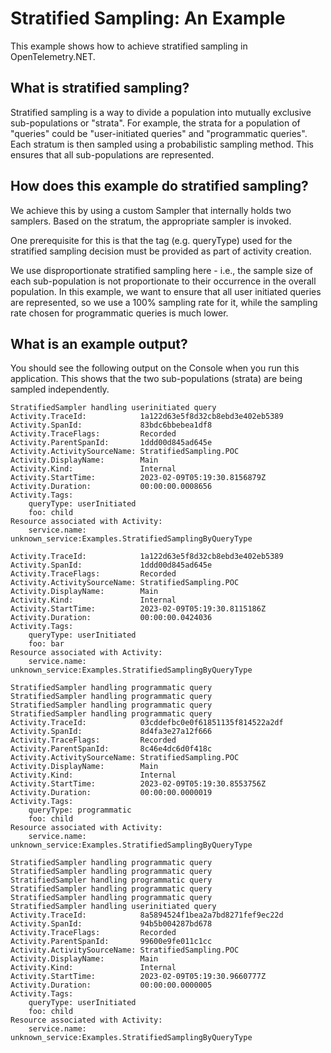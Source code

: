 # Stratified Sampling: An Example

This example shows how to achieve stratified sampling in OpenTelemetry.NET.

## What is stratified sampling?

Stratified sampling is a way to divide a population into mutually exclusive
sub-populations or "strata". For example, the strata for a population of
"queries" could be "user-initiated queries" and "programmatic queries". Each
stratum is then sampled using a probabilistic sampling method. This ensures
that all sub-populations are represented.

## How does this example do stratified sampling?

We achieve this by using a custom Sampler that internally holds two samplers.
Based on the stratum, the appropriate sampler is invoked.

One prerequisite for this is that the tag (e.g. queryType) used for the
stratified sampling decision must be provided as part of activity creation.

We use disproportionate stratified sampling here - i.e., the sample size of
each sub-population is not proportionate to their occurrence in the overall
population. In this example, we want to ensure that all user initiated queries
are represented, so we use a 100% sampling rate for it, while the sampling
rate chosen for programmatic queries is much lower.

## What is an example output?

You should see the following output on the Console when you run this
application. This shows that the two sub-populations (strata) are being
sampled independently.

```text
StratifiedSampler handling userinitiated query
Activity.TraceId:            1a122d63e5f8d32cb8ebd3e402eb5389
Activity.SpanId:             83bdc6bbebea1df8
Activity.TraceFlags:         Recorded
Activity.ParentSpanId:       1ddd00d845ad645e
Activity.ActivitySourceName: StratifiedSampling.POC
Activity.DisplayName:        Main
Activity.Kind:               Internal
Activity.StartTime:          2023-02-09T05:19:30.8156879Z
Activity.Duration:           00:00:00.0008656
Activity.Tags:
    queryType: userInitiated
    foo: child
Resource associated with Activity:
    service.name: unknown_service:Examples.StratifiedSamplingByQueryType

Activity.TraceId:            1a122d63e5f8d32cb8ebd3e402eb5389
Activity.SpanId:             1ddd00d845ad645e
Activity.TraceFlags:         Recorded
Activity.ActivitySourceName: StratifiedSampling.POC
Activity.DisplayName:        Main
Activity.Kind:               Internal
Activity.StartTime:          2023-02-09T05:19:30.8115186Z
Activity.Duration:           00:00:00.0424036
Activity.Tags:
    queryType: userInitiated
    foo: bar
Resource associated with Activity:
    service.name: unknown_service:Examples.StratifiedSamplingByQueryType

StratifiedSampler handling programmatic query
StratifiedSampler handling programmatic query
StratifiedSampler handling programmatic query
StratifiedSampler handling programmatic query
Activity.TraceId:            03cddefbc0e0f61851135f814522a2df
Activity.SpanId:             8d4fa3e27a12f666
Activity.TraceFlags:         Recorded
Activity.ParentSpanId:       8c46e4dc6d0f418c
Activity.ActivitySourceName: StratifiedSampling.POC
Activity.DisplayName:        Main
Activity.Kind:               Internal
Activity.StartTime:          2023-02-09T05:19:30.8553756Z
Activity.Duration:           00:00:00.0000019
Activity.Tags:
    queryType: programmatic
    foo: child
Resource associated with Activity:
    service.name: unknown_service:Examples.StratifiedSamplingByQueryType

StratifiedSampler handling programmatic query
StratifiedSampler handling programmatic query
StratifiedSampler handling programmatic query
StratifiedSampler handling programmatic query
StratifiedSampler handling programmatic query
StratifiedSampler handling userinitiated query
Activity.TraceId:            8a5894524f1bea2a7bd8271fef9ec22d
Activity.SpanId:             94b5b004287bd678
Activity.TraceFlags:         Recorded
Activity.ParentSpanId:       99600e9fe011c1cc
Activity.ActivitySourceName: StratifiedSampling.POC
Activity.DisplayName:        Main
Activity.Kind:               Internal
Activity.StartTime:          2023-02-09T05:19:30.9660777Z
Activity.Duration:           00:00:00.0000005
Activity.Tags:
    queryType: userInitiated
    foo: child
Resource associated with Activity:
    service.name: unknown_service:Examples.StratifiedSamplingByQueryType
```
